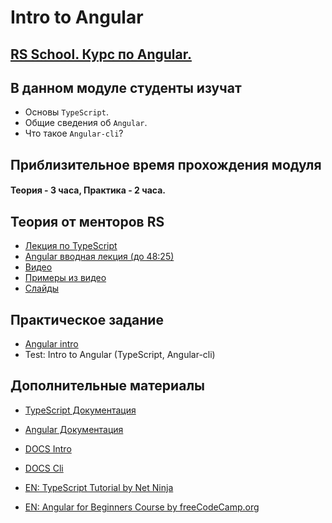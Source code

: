 # Intro to Angular

## [RS School. Курс по Angular.](../../README-RU.md)

## В данном модуле студенты изучат

- Основы `TypeScript`.
- Общие сведения об `Angular`.
- Что такое `Angular-cli`?

## Приблизительное время прохождения модуля

#### Теория - 3 часа, Практика - 2 часа.

## Теория от менторов RS

- [Лекция по TypeScript](https://www.youtube.com/watch?v=pA5l7-SFWWY)
- [Angular вводная лекция (до 48:25)](https://youtu.be/8lt8Mvxyo5E)
- [Видео](https://www.youtube.com/watch?v=xAT0lHYhHMY&list=PL1w1q3fL4pmj9k1FrJ3Pe91EPub2_h4jF&index=1)
- [Примеры из видео](https://github.com/Pulya10c/angular-lectures-2021/tree/master/ts-intro/src)
- [Слайды](https://slides.com/alehserhyienia/angular-intro-typescript)

## Практическое задание

- [Angular intro](https://github.com/rolling-scopes-school/tasks/blob/master/tasks/angular/intro.md)
- Test: Intro to Angular (TypeScript, Angular-cli)

## Дополнительные материалы

- [TypeScript Документация](https://www.typescriptlang.org/docs/home.html)
- [Angular Документация](https://angular.dev/)
- [DOCS Intro](https://angular.dev/overview)
- [DOCS Cli](https://angular.dev/tools/cli)

- [EN: TypeScript Tutorial by Net Ninja](https://www.youtube.com/watch?v=2pZmKW9-I_k&list=PL4cUxeGkcC9gUgr39Q_yD6v-bSyMwKPUI)
- [EN: Angular for Beginners Course by freeCodeCamp.org](https://www.youtube.com/watch?v=3qBXWUpoPHo)

